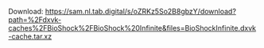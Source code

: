 Download: https://sam.nl.tab.digital/s/oZRKz5So2B8gbzY/download?path=%2Fdxvk-caches%2FBioShock%2FBioShock%20Infinite&files=BioShockInfinite.dxvk-cache.tar.xz
